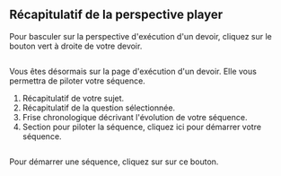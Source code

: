 ## Récapitulatif de la perspective player

Pour basculer sur la perspective d'exécution d'un devoir, cliquez sur le bouton vert à droite de votre devoir.

<img>

Vous êtes désormais sur la page d'exécution d'un devoir. Elle vous permettra de piloter votre séquence.
1. Récapitulatif de votre sujet.
2. Récapitulatif de la question sélectionnée.
3. Frise chronologique décrivant l'évolution de votre séquence.
4. Section pour piloter la séquence, cliquez ici pour démarrer votre séquence.

<img>

Pour démarrer une séquence, cliquez sur sur ce bouton.
